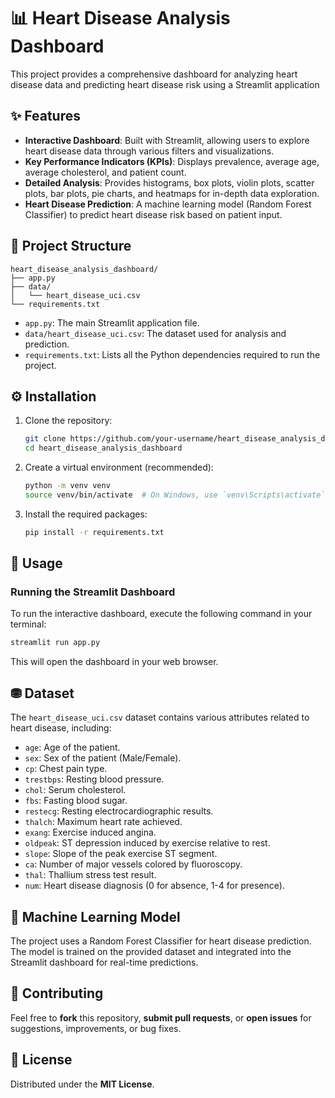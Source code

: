 # 📊 Heart Disease Analysis Dashboard

This project provides a comprehensive dashboard for analyzing heart disease data and predicting heart disease risk using a Streamlit application 

## ✨ Features

- **Interactive Dashboard**: Built with Streamlit, allowing users to explore heart disease data through various filters and visualizations.
- **Key Performance Indicators (KPIs)**: Displays prevalence, average age, average cholesterol, and patient count.
- **Detailed Analysis**: Provides histograms, box plots, violin plots, scatter plots, bar plots, pie charts, and heatmaps for in-depth data exploration.
- **Heart Disease Prediction**: A machine learning model (Random Forest Classifier) to predict heart disease risk based on patient input.

## 📁 Project Structure

```
heart_disease_analysis_dashboard/
├── app.py
├── data/
│   └── heart_disease_uci.csv
└── requirements.txt
```

- `app.py`: The main Streamlit application file.
- `data/heart_disease_uci.csv`: The dataset used for analysis and prediction.
- `requirements.txt`: Lists all the Python dependencies required to run the project.

## ⚙️ Installation

1. Clone the repository:
   ```bash
   git clone https://github.com/your-username/heart_disease_analysis_dashboard.git
   cd heart_disease_analysis_dashboard
   ```

2. Create a virtual environment (recommended):
   ```bash
   python -m venv venv
   source venv/bin/activate  # On Windows, use `venv\Scripts\activate`
   ```

3. Install the required packages:
   ```bash
   pip install -r requirements.txt
   ```

## 🎯 Usage

### Running the Streamlit Dashboard

To run the interactive dashboard, execute the following command in your terminal:

```bash
streamlit run app.py
```

This will open the dashboard in your web browser.

## ⛃ Dataset

The `heart_disease_uci.csv` dataset contains various attributes related to heart disease, including:

- `age`: Age of the patient.
- `sex`: Sex of the patient (Male/Female).
- `cp`: Chest pain type.
- `trestbps`: Resting blood pressure.
- `chol`: Serum cholesterol.
- `fbs`: Fasting blood sugar.
- `restecg`: Resting electrocardiographic results.
- `thalch`: Maximum heart rate achieved.
- `exang`: Exercise induced angina.
- `oldpeak`: ST depression induced by exercise relative to rest.
- `slope`: Slope of the peak exercise ST segment.
- `ca`: Number of major vessels colored by fluoroscopy.
- `thal`: Thallium stress test result.
- `num`: Heart disease diagnosis (0 for absence, 1-4 for presence).

## 🤖 Machine Learning Model

The project uses a Random Forest Classifier for heart disease prediction. The model is trained on the provided dataset and integrated into the Streamlit dashboard for real-time predictions.

## 🤝 Contributing

Feel free to **fork** this repository, **submit pull requests**, or **open issues** for suggestions, improvements, or bug fixes.

## 📄 License

Distributed under the **MIT License**.  



